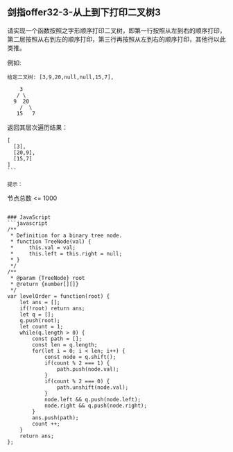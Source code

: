 ## 剑指offer32-3-从上到下打印二叉树3

请实现一个函数按照之字形顺序打印二叉树，即第一行按照从左到右的顺序打印，第二层按照从右到左的顺序打印，第三行再按照从左到右的顺序打印，其他行以此类推。

例如:
```
给定二叉树: [3,9,20,null,null,15,7],

    3
   / \
  9  20
    /  \
   15   7
```
返回其层次遍历结果：
```
[
  [3],
  [20,9],
  [15,7]
]
``` 

提示：
```
节点总数 <= 1000
```

### JavaScript
```javascript
/**
 * Definition for a binary tree node.
 * function TreeNode(val) {
 *     this.val = val;
 *     this.left = this.right = null;
 * }
 */
/**
 * @param {TreeNode} root
 * @return {number[][]}
 */
var levelOrder = function(root) {
    let ans = [];
    if(!root) return ans;
    let q = [];
    q.push(root);
    let count = 1;
    while(q.length > 0) {
        const path = [];
        const len = q.length;
        for(let i = 0; i < len; i++) {
            const node = q.shift();
            if(count % 2 === 1) {                
                path.push(node.val);    
            }
            if(count % 2 === 0) {                
                path.unshift(node.val);
            }
            node.left && q.push(node.left);
            node.right && q.push(node.right);
        }
        ans.push(path);
        count ++;
    }
    return ans;
};
```